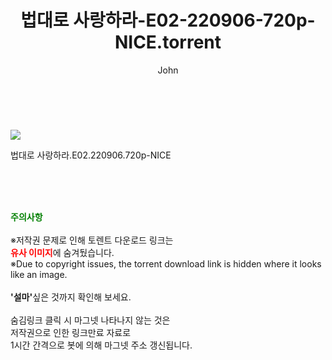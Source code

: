 ﻿---
layout: post
title:  "법대로 사랑하라-E02-220906-720p-NICE.torrent"
author: John
categories: [ 드라마 ]
tags: [  ]
image: https://torrentrj52.com/uploadfile/full/3b22e64e559d43c2d39127cc0daacc0a30a6a7d1.jpg 
description: "법대로 사랑하라-E02-220906-720p-NICE torrent 정보 공유"
toc: true
toc_sticky: true
---

<br>
<p><img src="https://torrentrj52.com/uploadfile/full/3b22e64e559d43c2d39127cc0daacc0a30a6a7d1.jpg"/></p>
 법대로 사랑하라.E02.220906.720p-NICE  
    
<br><br><br>
<p data-ke-size="size16"><b><span style="color: green;">주의사항</span></b><br /><br />※저작권 문제로 인해 토렌트 다운로드 링크는<br /><b><span style="color: red;">유사 이미지</span></b>에 숨겨뒀습니다.<br />※Due to copyright issues, the torrent download link is hidden where it looks like an image.<br /><br /><b>'설마'</b>싶은 것까지 확인해 보세요.<br /><br />숨김링크 클릭 시 마그넷 나타나지 않는 것은<br />저작권으로 인한 링크만료 자료로<br />1시간 간격으로 봇에 의해 마그넷 주소 갱신됩니다.</p>
